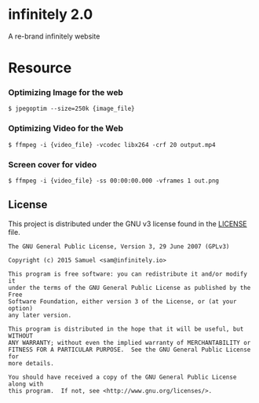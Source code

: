 # infinitely 2.0
A re-brand infinitely website

# Resource

### Optimizing Image for the web
```
$ jpegoptim --size=250k {image_file}
```

### Optimizing Video for the Web

```
$ ffmpeg -i {video_file} -vcodec libx264 -crf 20 output.mp4
```

### Screen cover for video
```
$ ffmpeg -i {video_file} -ss 00:00:00.000 -vframes 1 out.png
```

## License ##

This project is distributed under the GNU v3 license found in the [LICENSE](./LICENSE)
file.

~~~
The GNU General Public License, Version 3, 29 June 2007 (GPLv3)

Copyright (c) 2015 Samuel <sam@infinitely.io>

This program is free software: you can redistribute it and/or modify it
under the terms of the GNU General Public License as published by the Free
Software Foundation, either version 3 of the License, or (at your option)
any later version.

This program is distributed in the hope that it will be useful, but WITHOUT
ANY WARRANTY; without even the implied warranty of MERCHANTABILITY or
FITNESS FOR A PARTICULAR PURPOSE.  See the GNU General Public License for
more details.

You should have received a copy of the GNU General Public License along with
this program.  If not, see <http://www.gnu.org/licenses/>.
~~~
